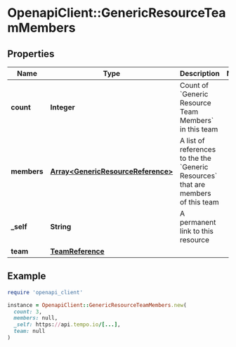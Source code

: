 # OpenapiClient::GenericResourceTeamMembers

## Properties

| Name | Type | Description | Notes |
| ---- | ---- | ----------- | ----- |
| **count** | **Integer** | Count of &#x60;Generic Resource Team Members&#x60; in this team |  |
| **members** | [**Array&lt;GenericResourceReference&gt;**](GenericResourceReference.md) | A list of references to the the &#x60;Generic Resources&#x60; that are members of this team |  |
| **_self** | **String** | A permanent link to this resource |  |
| **team** | [**TeamReference**](TeamReference.md) |  |  |

## Example

```ruby
require 'openapi_client'

instance = OpenapiClient::GenericResourceTeamMembers.new(
  count: 3,
  members: null,
  _self: https://api.tempo.io/[...],
  team: null
)
```

